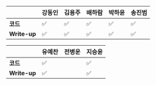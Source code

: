|              | 강동인 | 김용주 | 배하람 | 박하윤 | 송진범 |
| ------------ | ------ | ------ | ----------------- | ------ | ------ |
| **코드**     |:white_check_mark:| :white_check_mark: |:white_check_mark:|  :white_check_mark:      |   :white_check_mark:     |
| **Write-up** |:white_check_mark:| :white_check_mark: |:white_check_mark:|   :white_check_mark:     |      :white_check_mark:  |

|              | 유예찬 | 전병운 | 지승윤 |
| ------------ | ------ | ------ | ------ |
| **코드**     |:white_check_mark:|  |:white_check_mark: |
| **Write-up** |:white_check_mark:|      | :white_check_mark:  |

